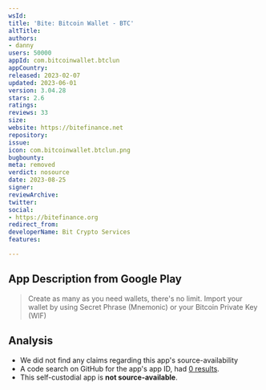 ```yaml
---
wsId: 
title: 'Bite: Bitcoin Wallet - BTC'
altTitle: 
authors:
- danny
users: 50000
appId: com.bitcoinwallet.btclun
appCountry: 
released: 2023-02-07
updated: 2023-06-01
version: 3.04.28
stars: 2.6
ratings: 
reviews: 33
size: 
website: https://bitefinance.net
repository: 
issue: 
icon: com.bitcoinwallet.btclun.png
bugbounty: 
meta: removed
verdict: nosource
date: 2023-08-25
signer: 
reviewArchive: 
twitter: 
social:
- https://bitefinance.org
redirect_from: 
developerName: Bit Crypto Services
features: 

---
```


## App Description from Google Play

> Create as many as you need wallets, there's no limit. Import your wallet by using Secret Phrase (Mnemonic) or your Bitcoin Private Key (WIF)

## Analysis

- We did not find any claims regarding this app's source-availability
- A code search on GitHub for the app's app ID, had [0 results](https://github.com/search?q=com.bitcoinwallet.btclun&type=code).
- This self-custodial app is **not source-available**.
